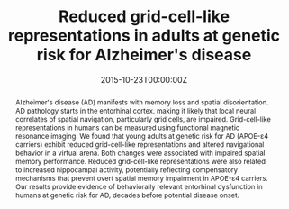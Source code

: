 ---
title: 'Reduced grid-cell-like representations in adults at genetic risk for Alzheimer''s disease'
authors:
  - admin
  - Tobias Navarro Schröder
  - Hweeling Lee
  - Christian Montag
  - Bernd Lachmann
  - Rayna Sariyska
  - Martin Reuter
  - Rüdiger Stirnberg
  - Tony Stöcker
  - Paul Christian Messing-Floeter
  - Juergen Fell
  - Christian F. Doeller
  - Nikolai Axmacher
author_notes:
  - ''
date: '2015-10-23T00:00:00Z'
doi: '10.1126/science.aac8128'

# Schedule page publish date (NOT publication's date).
publishDate: '2015-10-23T00:00:00Z'

# Publication type.
# Legend: 0 = Uncategorized; 1 = Conference paper; 2 = Journal article;
# 3 = Preprint / Working Paper; 4 = Report; 5 = Book; 6 = Book section;
# 7 = Thesis; 8 = Patent
publication_types: ['2']

# Publication name and optional abbreviated publication name.
publication: '*Science*'
publication_short: ''

abstract: Alzheimer's disease (AD) manifests with memory loss and spatial disorientation. AD pathology starts in the entorhinal cortex, making it likely that local neural correlates of spatial navigation, particularly grid cells, are impaired. Grid-cell-like representations in humans can be measured using functional magnetic resonance imaging. We found that young adults at genetic risk for AD (APOE-ε4 carriers) exhibit reduced grid-cell-like representations and altered navigational behavior in a virtual arena. Both changes were associated with impaired spatial memory performance. Reduced grid-cell-like representations were also related to increased hippocampal activity, potentially reflecting compensatory mechanisms that prevent overt spatial memory impairment in APOE-ε4 carriers. Our results provide evidence of behaviorally relevant entorhinal dysfunction in humans at genetic risk for AD, decades before potential disease onset.

# Summary. An optional shortened abstract.
# summary: Lorem ipsum dolor sit amet, consectetur adipiscing elit. Duis posuere tellus ac convallis placerat. Proin tincidunt magna sed ex sollicitudin condimentum.

tags:
  - Source Themes
featured: false

# links:
# - name: ""
#   url: ""
# url_pdf: http://arxiv.org/pdf/1512.04133v1
# url_code: ''
# url_dataset: ''
# url_poster: ''
# url_project: ''
# url_slides: ''
# url_source: ''
# url_video: ''

# Featured image
# To use, add an image named `featured.jpg/png` to your page's folder.
image:
  caption: ''
  focal_point: ''
  preview_only: false

# Associated Projects (optional).
#   Associate this publication with one or more of your projects.
#   Simply enter your project's folder or file name without extension.
#   E.g. `internal-project` references `content/project/internal-project/index.md`.
#   Otherwise, set `projects: []`.
projects: []

# Slides (optional).
#   Associate this publication with Markdown slides.
#   Simply enter your slide deck's filename without extension.
#   E.g. `slides: "example"` references `content/slides/example/index.md`.
#   Otherwise, set `slides: ""`.
slides:

#
#{{% callout note %}}
#Click the _Cite_ button above to demo the feature to enable visitors to import publication metadata into their reference management software.
#{{% /callout %}}
#
#Supplementary notes can be added here, including [code and math](https://wowchemy.com/docs/content/writing-markdown-latex/).
---